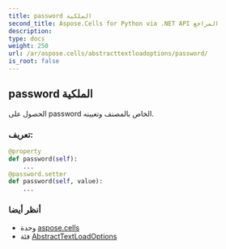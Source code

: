 ```yaml
---
title: password الملكية
second_title: Aspose.Cells for Python via .NET API المراجع
description:
type: docs
weight: 250
url: /ar/aspose.cells/abstracttextloadoptions/password/
is_root: false
---
```

##  password الملكية

الحصول على password الخاص بالمصنف وتعيينه.
###  تعريف:
```python
@property
def password(self):
    ...
@password.setter
def password(self, value):
    ...
```

###  أنظر أيضا
* وحدة [aspose.cells](../../)
* فئة [AbstractTextLoadOptions](/cells/python-net/ar/aspose.cells/abstracttextloadoptions)
